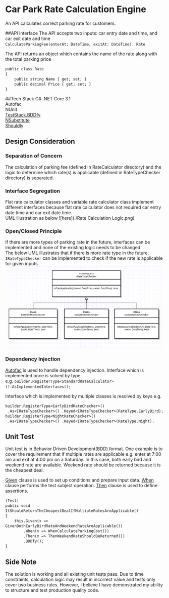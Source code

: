 # Car Park Rate Calculation Engine

An API calculates correct parking rate for customers.

##API Interface
The API accepts two inputs: car entry date and time, and car exit date and time  
`CalculateParkingFee(enterAt: DateTime, exitAt: DateTime): Rate`  

The API returns an object which contains the name of the rate along with the total parking price
```
public class Rate
{
    public string Name { get; set; }
    public decimal Price { get; set; }
}
```

##Tech Stack
C# .NET Core 3.1    
Autofac  
NUnit   
[TestStack.BDDfy](https://github.com/TestStack/TestStack.BDDfy)  
[NSubstitute](https://nsubstitute.github.io/)  
[Shouldly](https://github.com/shouldly/shouldly)

## Design Consideration
### Separation of Concern
The calculation of parking fee (defined in RateCalculator directory) and the logic to determine 
which rate(s) is applicable (defined in RateTypeChecker directory) is separated.

### Interface Segregation
Flat rate calculator classes and variable rate calculator class implement different interfaces
because flat rate calculator does not required car entry date time and car exit date time.   
UML illustration as below ![here](./Rate Calculation Logic.png)

### Open/Closed Principle
If there are more types of parking rate in the future, interfaces can be implemented and none of 
the existing logic needs to be changed.   
The below UML illustrates that if there is more rate type in the future, `IRateTypeChecker` can be
implemented to check if the new rate is applicable for given inputs ![here](./Rate%20Checking%20Logic.png)

### Dependency Injection
[Autofac](https://autofac.org/) is used to handle dependency injection. 
Interface which is implemented once is solved by type  
e.g. `builder.RegisterType<StandardRateCalculator>().AsImplementedInterfaces();`

Interface which is implemented by multiple classes is resolved by keys e.g.
```  
builder.RegisterType<EarlyBirdRateChecker>()  
 .As<IRateTypeChecker>() .Keyed<IRateTypeChecker>(RateType.EarlyBird);  
builder.RegisterType<NightRateChecker>()  
 .As<IRateTypeChecker>() .Keyed<IRateTypeChecker>(RateType.Night);
 ```

## Unit Test
Unit test is in Behavior Driven Development(BDD) format. One example is to cover the requirement that if 
multiple rates are applicable e.g. enter at 7:00 am and exit at 4:00 pm on a Saturday. In this case, both 
early bird and weekend rate are available. Weekend rate should be returned because it is the cheapest deal.  

<u>Given</u> clause is used to set up conditions and prepare input data. <u>When</u> clause performs the test subject 
operation. <u>Then</u> clause is used to define assertions.  
```
[Test]
public void ItShouldReturnTheCheapestDealIfMultipleRatesAreApplicable()
{
    this.Given(x => GivenBothEarlyBirdRateAndWeekendRateAreApplicable())
        .When(x => WhenCalculateParkingCost())
        .Then(x => ThenWeekendRateShouldBeReturned())
        .BDDfy();
}
```

## Side Note
The solution is working and all existing unit tests pass. Due to time constraints, calculation logic 
may result in incorrect value and tests only cover two business rules. However, I believe I have demonstrated
my ability to structure and test production quality code. 